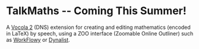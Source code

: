 # TalkMaths -- Coming This Summer!
A [Vocola 2](http://vocola.net/v2/) (DNS) extension for creating and editing mathematics (encoded in LaTeX) by speech, using a ZOO interface (Zoomable Online Outliner) such as [WorkFlowy](https://WorkFlowy.com) or [Dynalist](https://Dynalist.io).
